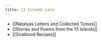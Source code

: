 ```yaml
---
title: 13 Islands Lore
---
```

* [[Natalyas Letters and Collected Tomes]]
* [[Stories and Poems from the 13 Islands]]
* [[Sirablood Recipes]]